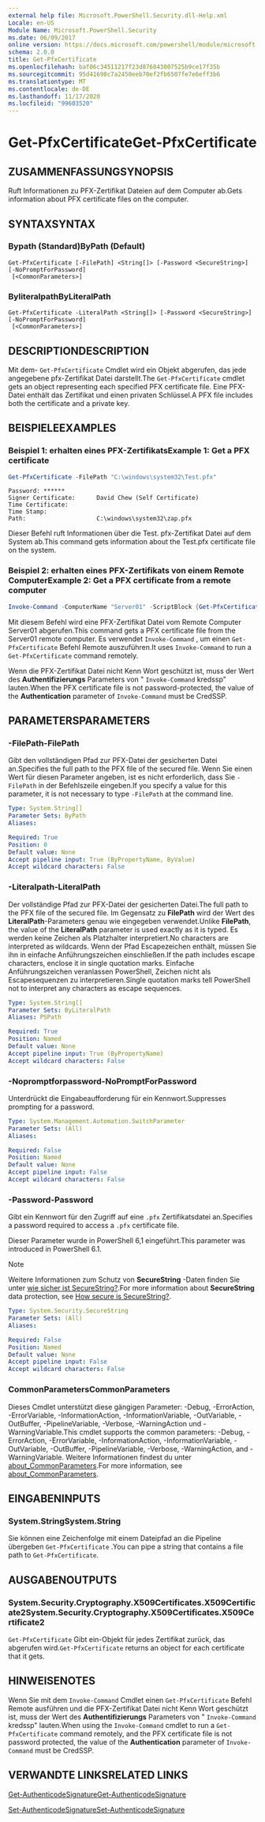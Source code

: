 ```yaml
---
external help file: Microsoft.PowerShell.Security.dll-Help.xml
Locale: en-US
Module Name: Microsoft.PowerShell.Security
ms.date: 06/09/2017
online version: https://docs.microsoft.com/powershell/module/microsoft.powershell.security/get-pfxcertificate?view=powershell-7.2&WT.mc_id=ps-gethelp
schema: 2.0.0
title: Get-PfxCertificate
ms.openlocfilehash: baf06c34511217f23d876843007525b9ce17f35b
ms.sourcegitcommit: 95d41698c7a2450eeb70ef2fb6507fe7e6eff3b6
ms.translationtype: MT
ms.contentlocale: de-DE
ms.lasthandoff: 11/17/2020
ms.locfileid: "99603520"
---
```

# <span data-ttu-id="ca00d-102">Get-PfxCertificate</span><span class="sxs-lookup"><span data-stu-id="ca00d-102">Get-PfxCertificate</span></span>

## <span data-ttu-id="ca00d-103">ZUSAMMENFASSUNG</span><span class="sxs-lookup"><span data-stu-id="ca00d-103">SYNOPSIS</span></span>
<span data-ttu-id="ca00d-104">Ruft Informationen zu PFX-Zertifikat Dateien auf dem Computer ab.</span><span class="sxs-lookup"><span data-stu-id="ca00d-104">Gets information about PFX certificate files on the computer.</span></span>

## <span data-ttu-id="ca00d-105">SYNTAX</span><span class="sxs-lookup"><span data-stu-id="ca00d-105">SYNTAX</span></span>

### <span data-ttu-id="ca00d-106">Bypath (Standard)</span><span class="sxs-lookup"><span data-stu-id="ca00d-106">ByPath (Default)</span></span>

```
Get-PfxCertificate [-FilePath] <String[]> [-Password <SecureString>] [-NoPromptForPassword]
 [<CommonParameters>]
```

### <span data-ttu-id="ca00d-107">Byliteralpath</span><span class="sxs-lookup"><span data-stu-id="ca00d-107">ByLiteralPath</span></span>

```
Get-PfxCertificate -LiteralPath <String[]> [-Password <SecureString>] [-NoPromptForPassword]
 [<CommonParameters>]
```

## <span data-ttu-id="ca00d-108">DESCRIPTION</span><span class="sxs-lookup"><span data-stu-id="ca00d-108">DESCRIPTION</span></span>

<span data-ttu-id="ca00d-109">Mit dem- `Get-PfxCertificate` Cmdlet wird ein Objekt abgerufen, das jede angegebene pfx-Zertifikat Datei darstellt.</span><span class="sxs-lookup"><span data-stu-id="ca00d-109">The `Get-PfxCertificate` cmdlet gets an object representing each specified PFX certificate file.</span></span>
<span data-ttu-id="ca00d-110">Eine PFX-Datei enthält das Zertifikat und einen privaten Schlüssel.</span><span class="sxs-lookup"><span data-stu-id="ca00d-110">A PFX file includes both the certificate and a private key.</span></span>

## <span data-ttu-id="ca00d-111">BEISPIELE</span><span class="sxs-lookup"><span data-stu-id="ca00d-111">EXAMPLES</span></span>

### <span data-ttu-id="ca00d-112">Beispiel 1: erhalten eines PFX-Zertifikats</span><span class="sxs-lookup"><span data-stu-id="ca00d-112">Example 1: Get a PFX certificate</span></span>

```powershell
Get-PfxCertificate -FilePath "C:\windows\system32\Test.pfx"
```

```output
Password: ******
Signer Certificate:      David Chew (Self Certificate)
Time Certificate:
Time Stamp:
Path:                    C:\windows\system32\zap.pfx
```

<span data-ttu-id="ca00d-113">Dieser Befehl ruft Informationen über die Test. pfx-Zertifikat Datei auf dem System ab.</span><span class="sxs-lookup"><span data-stu-id="ca00d-113">This command gets information about the Test.pfx certificate file on the system.</span></span>

### <span data-ttu-id="ca00d-114">Beispiel 2: erhalten eines PFX-Zertifikats von einem Remote Computer</span><span class="sxs-lookup"><span data-stu-id="ca00d-114">Example 2: Get a PFX certificate from a remote computer</span></span>

```powershell
Invoke-Command -ComputerName "Server01" -ScriptBlock {Get-PfxCertificate -FilePath "C:\Text\TestNoPassword.pfx"} -Authentication CredSSP
```

<span data-ttu-id="ca00d-115">Mit diesem Befehl wird eine PFX-Zertifikat Datei vom Remote Computer Server01 abgerufen.</span><span class="sxs-lookup"><span data-stu-id="ca00d-115">This command gets a PFX certificate file from the Server01 remote computer.</span></span> <span data-ttu-id="ca00d-116">Es verwendet `Invoke-Command` , um einen `Get-PfxCertificate` Befehl Remote auszuführen.</span><span class="sxs-lookup"><span data-stu-id="ca00d-116">It uses `Invoke-Command` to run a `Get-PfxCertificate` command remotely.</span></span>

<span data-ttu-id="ca00d-117">Wenn die PFX-Zertifikat Datei nicht Kenn Wort geschützt ist, muss der Wert des **Authentifizierungs** Parameters von " `Invoke-Command` kredssp" lauten.</span><span class="sxs-lookup"><span data-stu-id="ca00d-117">When the PFX certificate file is not password-protected, the value of the **Authentication** parameter of `Invoke-Command` must be CredSSP.</span></span>

## <span data-ttu-id="ca00d-118">PARAMETERS</span><span class="sxs-lookup"><span data-stu-id="ca00d-118">PARAMETERS</span></span>

### <span data-ttu-id="ca00d-119">-FilePath</span><span class="sxs-lookup"><span data-stu-id="ca00d-119">-FilePath</span></span>

<span data-ttu-id="ca00d-120">Gibt den vollständigen Pfad zur PFX-Datei der gesicherten Datei an.</span><span class="sxs-lookup"><span data-stu-id="ca00d-120">Specifies the full path to the PFX file of the secured file.</span></span> <span data-ttu-id="ca00d-121">Wenn Sie einen Wert für diesen Parameter angeben, ist es nicht erforderlich, dass Sie `-FilePath` in der Befehlszeile eingeben.</span><span class="sxs-lookup"><span data-stu-id="ca00d-121">If you specify a value for this parameter, it is not necessary to type `-FilePath` at the command line.</span></span>

```yaml
Type: System.String[]
Parameter Sets: ByPath
Aliases:

Required: True
Position: 0
Default value: None
Accept pipeline input: True (ByPropertyName, ByValue)
Accept wildcard characters: False
```

### <span data-ttu-id="ca00d-122">-Literalpath</span><span class="sxs-lookup"><span data-stu-id="ca00d-122">-LiteralPath</span></span>

<span data-ttu-id="ca00d-123">Der vollständige Pfad zur PFX-Datei der gesicherten Datei.</span><span class="sxs-lookup"><span data-stu-id="ca00d-123">The full path to the PFX file of the secured file.</span></span> <span data-ttu-id="ca00d-124">Im Gegensatz zu **FilePath** wird der Wert des **LiteralPath**-Parameters genau wie eingegeben verwendet.</span><span class="sxs-lookup"><span data-stu-id="ca00d-124">Unlike **FilePath**, the value of the **LiteralPath** parameter is used exactly as it is typed.</span></span> <span data-ttu-id="ca00d-125">Es werden keine Zeichen als Platzhalter interpretiert.</span><span class="sxs-lookup"><span data-stu-id="ca00d-125">No characters are interpreted as wildcards.</span></span> <span data-ttu-id="ca00d-126">Wenn der Pfad Escapezeichen enthält, müssen Sie ihn in einfache Anführungszeichen einschließen.</span><span class="sxs-lookup"><span data-stu-id="ca00d-126">If the path includes escape characters, enclose it in single quotation marks.</span></span> <span data-ttu-id="ca00d-127">Einfache Anführungszeichen veranlassen PowerShell, Zeichen nicht als Escapesequenzen zu interpretieren.</span><span class="sxs-lookup"><span data-stu-id="ca00d-127">Single quotation marks tell PowerShell not to interpret any characters as escape sequences.</span></span>

```yaml
Type: System.String[]
Parameter Sets: ByLiteralPath
Aliases: PSPath

Required: True
Position: Named
Default value: None
Accept pipeline input: True (ByPropertyName)
Accept wildcard characters: False
```

### <span data-ttu-id="ca00d-128">-Nopromptforpassword</span><span class="sxs-lookup"><span data-stu-id="ca00d-128">-NoPromptForPassword</span></span>

<span data-ttu-id="ca00d-129">Unterdrückt die Eingabeaufforderung für ein Kennwort.</span><span class="sxs-lookup"><span data-stu-id="ca00d-129">Suppresses prompting for a password.</span></span>

```yaml
Type: System.Management.Automation.SwitchParameter
Parameter Sets: (All)
Aliases:

Required: False
Position: Named
Default value: None
Accept pipeline input: False
Accept wildcard characters: False
```

### <span data-ttu-id="ca00d-130">-Password</span><span class="sxs-lookup"><span data-stu-id="ca00d-130">-Password</span></span>

<span data-ttu-id="ca00d-131">Gibt ein Kennwort für den Zugriff auf eine `.pfx` Zertifikatsdatei an.</span><span class="sxs-lookup"><span data-stu-id="ca00d-131">Specifies a password required to access a `.pfx` certificate file.</span></span>

<span data-ttu-id="ca00d-132">Dieser Parameter wurde in PowerShell 6,1 eingeführt.</span><span class="sxs-lookup"><span data-stu-id="ca00d-132">This parameter was introduced in PowerShell 6.1.</span></span>

> [!NOTE]
> <span data-ttu-id="ca00d-133">Weitere Informationen zum Schutz von **SecureString** -Daten finden Sie unter [wie sicher ist SecureString?](/dotnet/api/system.security.securestring#how-secure-is-securestring).</span><span class="sxs-lookup"><span data-stu-id="ca00d-133">For more information about **SecureString** data protection, see [How secure is SecureString?](/dotnet/api/system.security.securestring#how-secure-is-securestring).</span></span>

```yaml
Type: System.Security.SecureString
Parameter Sets: (All)
Aliases:

Required: False
Position: Named
Default value: None
Accept pipeline input: False
Accept wildcard characters: False
```

### <span data-ttu-id="ca00d-134">CommonParameters</span><span class="sxs-lookup"><span data-stu-id="ca00d-134">CommonParameters</span></span>

<span data-ttu-id="ca00d-135">Dieses Cmdlet unterstützt diese gängigen Parameter: -Debug, -ErrorAction, -ErrorVariable, -InformationAction, -InformationVariable, -OutVariable, -OutBuffer, -PipelineVariable, -Verbose, -WarningAction und -WarningVariable.</span><span class="sxs-lookup"><span data-stu-id="ca00d-135">This cmdlet supports the common parameters: -Debug, -ErrorAction, -ErrorVariable, -InformationAction, -InformationVariable, -OutVariable, -OutBuffer, -PipelineVariable, -Verbose, -WarningAction, and -WarningVariable.</span></span> <span data-ttu-id="ca00d-136">Weitere Informationen findest du unter [about_CommonParameters](https://go.microsoft.com/fwlink/?LinkID=113216).</span><span class="sxs-lookup"><span data-stu-id="ca00d-136">For more information, see [about_CommonParameters](https://go.microsoft.com/fwlink/?LinkID=113216).</span></span>

## <span data-ttu-id="ca00d-137">EINGABEN</span><span class="sxs-lookup"><span data-stu-id="ca00d-137">INPUTS</span></span>

### <span data-ttu-id="ca00d-138">System.String</span><span class="sxs-lookup"><span data-stu-id="ca00d-138">System.String</span></span>

<span data-ttu-id="ca00d-139">Sie können eine Zeichenfolge mit einem Dateipfad an die Pipeline übergeben `Get-PfxCertificate` .</span><span class="sxs-lookup"><span data-stu-id="ca00d-139">You can pipe a string that contains a file path to `Get-PfxCertificate`.</span></span>

## <span data-ttu-id="ca00d-140">AUSGABEN</span><span class="sxs-lookup"><span data-stu-id="ca00d-140">OUTPUTS</span></span>

### <span data-ttu-id="ca00d-141">System.Security.Cryptography.X509Certificates.X509Certificate2</span><span class="sxs-lookup"><span data-stu-id="ca00d-141">System.Security.Cryptography.X509Certificates.X509Certificate2</span></span>

<span data-ttu-id="ca00d-142">`Get-PfxCertificate` Gibt ein-Objekt für jedes Zertifikat zurück, das abgerufen wird.</span><span class="sxs-lookup"><span data-stu-id="ca00d-142">`Get-PfxCertificate` returns an object for each certificate that it gets.</span></span>

## <span data-ttu-id="ca00d-143">HINWEISE</span><span class="sxs-lookup"><span data-stu-id="ca00d-143">NOTES</span></span>

<span data-ttu-id="ca00d-144">Wenn Sie mit dem `Invoke-Command` Cmdlet einen `Get-PfxCertificate` Befehl Remote ausführen und die PFX-Zertifikat Datei nicht Kenn Wort geschützt ist, muss der Wert des **Authentifizierungs** Parameters von " `Invoke-Command` kredssp" lauten.</span><span class="sxs-lookup"><span data-stu-id="ca00d-144">When using the `Invoke-Command` cmdlet to run a `Get-PfxCertificate` command remotely, and the PFX certificate file is not password protected, the value of the **Authentication** parameter of `Invoke-Command` must be CredSSP.</span></span>

## <span data-ttu-id="ca00d-145">VERWANDTE LINKS</span><span class="sxs-lookup"><span data-stu-id="ca00d-145">RELATED LINKS</span></span>

[<span data-ttu-id="ca00d-146">Get-AuthenticodeSignature</span><span class="sxs-lookup"><span data-stu-id="ca00d-146">Get-AuthenticodeSignature</span></span>](Get-AuthenticodeSignature.md)

[<span data-ttu-id="ca00d-147">Set-AuthenticodeSignature</span><span class="sxs-lookup"><span data-stu-id="ca00d-147">Set-AuthenticodeSignature</span></span>](Set-AuthenticodeSignature.md)

